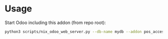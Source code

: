 # Usage

Start Odoo including this addon (from repo root):

```bash
python3 scripts/nix_odoo_web_server.py --db-name mydb --addon pos_access_right
```
